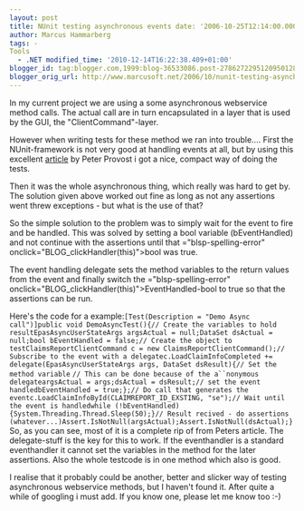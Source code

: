 ```yaml
---
layout: post
title: NUnit testing asynchronous events date: '2006-10-25T12:14:00.000+02:00'
author: Marcus Hammarberg
tags: -
Tools
  - .NET modified_time: '2010-12-14T16:22:38.409+01:00'
blogger_id: tag:blogger.com,1999:blog-36533086.post-2786272295120950128
blogger_orig_url: http://www.marcusoft.net/2006/10/nunit-testing-asynchronous-events.html
---
```


In my current project we are using a some asynchronous <span
id="SPELLING_ERROR_0" class="blsp-spelling-error"
onclick="BLOG_clickHandler(this)">webservice</span> method calls. The
actual call are in turn encapsulated in a layer that is used by the GUI,
the "<span id="SPELLING_ERROR_1" class="blsp-spelling-error"
onclick="BLOG_clickHandler(this)">ClientCommand</span>"-layer.

However when writing tests for these method we ran into <span
id="SPELLING_ERROR_2" class="blsp-spelling-corrected">trouble</span>....
First the <span id="SPELLING_ERROR_3" class="blsp-spelling-error"
onclick="BLOG_clickHandler(this)">NUnit</span>-framework is not very
good at handling events at all, but by using this excellent
[article](http://www.peterprovost.org/archive/2005/05/29/3497.aspx) by
Peter Provost i got a nice, compact way of doing the tests.

Then it was the whole asynchronous thing, which really was hard to get
by. The solution given above worked out fine as long as not any
assertions went threw exceptions - but what is the use of that?

So the simple solution to the problem was to simply wait for the event
to fire and be handled. This was solved by setting a <span
id="SPELLING_ERROR_4" class="blsp-spelling-error"
onclick="BLOG_clickHandler(this)">bool</span> variable (<span
id="SPELLING_ERROR_5" class="blsp-spelling-error"
onclick="BLOG_clickHandler(this)">bEventHandled</span>) and not continue
with the assertions until that <span>="blsp-spelling-error"
onclick="BLOG_clickHandler(this)">bool</span> was true.

The event handling delegate sets the method variables to the return
values from the event and finally switch the <span>="blsp-spelling-error"
onclick="BLOG_clickHandler(this)">EventHandled</span>-<span
id="SPELLING_ERROR_8" class="blsp-spelling-error"
onclick="BLOG_clickHandler(this)">bool</span> to true so that the
assertions can be run.

Here's the code for a
example:`[Test(Description = "Demo Async call")]public void DemoAsyncTest(){// Create the variables to hold resultEpasAsyncUserStateArgs argsActual = null;DataSet dsActual = null;bool bEventHandled = false;// Create the object to testClaimsReportClientCommand c = new ClaimsReportClientCommand();// Subscribe to the event with a delegatec.LoadClaimInfoCompleted += delegate(EpasAsyncUserStateArgs args, DataSet dsResult){// Set the method variable`
`// This can be done because of the a``nonymous delegateargsActual = args;dsActual = dsResult;// set the event handledbEventHandled = true;};// Do call that generates the eventc.LoadClaimInfoById(CLAIMREPORT_ID_EXSTING, "se");// Wait until the event is handledwhile (!bEventHandled){System.Threading.Thread.Sleep(50);}// Result recived - do assertions (whatever...)Assert.IsNotNull(argsActual);Assert.IsNotNull(dsActual);}`So,
as you can see, most of it is a complete rip of from Peters article. The
delegate-stuff is the key for this to work. If the <span
id="SPELLING_ERROR_40" class="blsp-spelling-error"
onclick="BLOG_clickHandler(this)">eventhandler</span> is a standard
<span id="SPELLING_ERROR_41" class="blsp-spelling-error"
onclick="BLOG_clickHandler(this)">eventhandler</span> it cannot set the
variables in the method for the later assertions. Also the whole <span
id="SPELLING_ERROR_42" class="blsp-spelling-error"
onclick="BLOG_clickHandler(this)">testcode</span> is in one method which
also is good.

I realise that it probably could be another, better and slicker way of
testing asynchronous <span id="SPELLING_ERROR_43"
class="blsp-spelling-error"
onclick="BLOG_clickHandler(this)">webservice</span> methods, but I
haven't found it. After quite a while of googling i must add. If you
know one, please let me know too :-)
